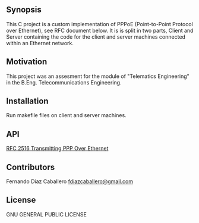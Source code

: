 ## Synopsis

This C project is a custom implementation of PPPoE (Point-to-Point Protocol over Ethernet), see RFC document below. It is is split in two parts, Client and Server containing the code for the client and server machines connected within an Ethernet network.

## Motivation

This project was an assesment for the module of "Telematics Engineering" in the B.Eng. Telecommunications Engineering.

## Installation

Run makefile files on client and server machines.

## API

[RFC 2516 Transmitting PPP Over Ethernet](https://tools.ietf.org/html/rfc2516)

## Contributors

Fernando Diaz Caballero fdiazcaballero@gmail.com  

## License

GNU GENERAL PUBLIC LICENSE
